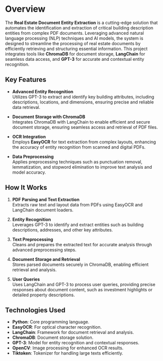 
# Overview

The **Real Estate Document Entity Extraction** is a cutting-edge solution that automates the identification and extraction of critical building description entities from complex PDF documents. Leveraging advanced natural language processing (NLP) techniques and AI models, the system is designed to streamline the processing of real estate documents by efficiently retrieving and structuring essential information. This project integrates tools like **ChromaDB** for document storage, **LangChain** for seamless data access, and **GPT-3** for accurate and contextual entity recognition. 

## Key Features

- **Advanced Entity Recognition**  
  Utilizes GPT-3 to extract and identify key building attributes, including descriptions, locations, and dimensions, ensuring precise and reliable data retrieval.

- **Document Storage with ChromaDB**  
  Integrates ChromaDB with LangChain to enable efficient and secure document storage, ensuring seamless access and retrieval of PDF files.

- **OCR Integration**  
  Employs **EasyOCR** for text extraction from complex layouts, enhancing the accuracy of entity recognition from scanned and digital PDFs.

- **Data Preprocessing**  
  Applies preprocessing techniques such as punctuation removal, lemmatization, and stopword elimination to improve text analysis and model accuracy.

## How It Works

1. **PDF Parsing and Text Extraction**  
   Extracts raw text and layout data from PDFs using EasyOCR and LangChain document loaders.

2. **Entity Recognition**  
   Leverages GPT-3 to identify and extract entities such as building descriptions, addresses, and other key attributes.

3. **Text Preprocessing**  
   Cleans and prepares the extracted text for accurate analysis through advanced preprocessing steps.

4. **Document Storage and Retrieval**  
   Stores parsed documents securely in ChromaDB, enabling efficient retrieval and analysis.

5. **User Queries**  
   Uses LangChain and GPT-3 to process user queries, providing precise responses about document content, such as investment highlights or detailed property descriptions.

## Technologies Used

- **Python**: Core programming language.
- **EasyOCR**: For optical character recognition.
- **LangChain**: Framework for document retrieval and analysis.
- **ChromaDB**: Document storage solution.
- **GPT-3**: Model for entity recognition and contextual responses.
- **OpenCV**: Image processing for enhanced OCR results.
- **Tiktoken**: Tokenizer for handling large texts efficiently.
